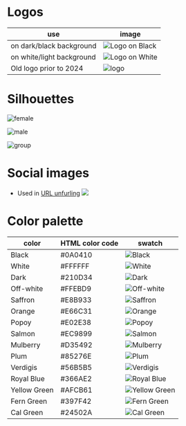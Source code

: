 # Logos
| use                       | image                                     |
|---------------------------|-------------------------------------------|
| on dark/black background  | ![Logo on Black](FiveFifths_On-Black.png) |
| on white/light background | ![Logo on White](FiveFifths_On-White.png) |
| Old logo prior to 2024    | ![logo](../../app/assets/images/logo.png) |

# Silhouettes

![female](silhouette-01.svg)

![male](silhouette-02.svg)

![group](../../app/assets/images/mask-group.svg)

# Social images

- Used in [URL unfurling](https://medium.com/slack-developer-blog/everything-you-ever-wanted-to-know-about-unfurling-but-were-afraid-to-ask-or-how-to-make-your-e64b4bb9254) ![](../../app/public/images/five-fifths-voter.jpg)

# Color palette

| color        | HTML color code | swatch                              |
|--------------|-----------------|-------------------------------------|
| Black        | #0A0410         | ![Black](Rectangle%2016.png)        |
| White        | #FFFFFF         | ![White](Rectangle%2015.png)        |
| Dark         | #210D34         | ![Dark](Rectangle%2013.png)         |
| Off-white    | #FFEBD9         | ![Off-white](Rectangle%2014.png)    |
| Saffron      | #E8B933         | ![Saffron](Rectangle%201.png)       |
| Orange       | #E66C31         | ![Orange](Rectangle%202.png)        |
| Popoy        | #E02E38         | ![Popoy](Rectangle%203.png)         |
| Salmon       | #EC9899         | ![Salmon](Rectangle%204.png)        |
| Mulberry     | #D35492         | ![Mulberry](Rectangle%205.png)      |
| Plum         | #85276E         | ![Plum](Rectangle%206.png)          |
| Verdigis     | #56B5B5         | ![Verdigis](Rectangle%207.png)      |
| Royal Blue   | #366AE2         | ![Royal Blue](Rectangle%208.png)    |
| Yellow Green | #AFCB61         | ![Yellow Green](Rectangle%2010.png) |
| Fern Green   | #397F42         | ![Fern Green](Rectangle%2012.png)   |
| Cal Green    | #24502A         | ![Cal Green](Rectangle%2011.png)    |
